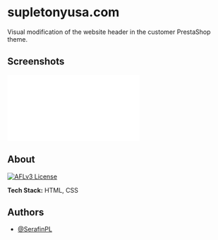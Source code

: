 
# supletonyusa.com 

Visual modification of the website header in the customer PrestaShop theme.


## Screenshots

![Before View](supletonyusa-header/Read.me)


## About 

[![AFLv3 License](https://img.shields.io/badge/License-AFL%20v3-green.svg)](https://opensource.org/licenses/)

**Tech Stack:** HTML, CSS


## Authors

- [@SerafinPL](https://github.com/SerafinPL)

